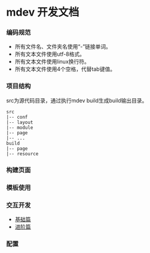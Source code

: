 # mdev 开发文档

### 编码规范
* 所有文件名、文件夹名使用“-”链接单词。
* 所有文本文件使用utf-8格式。
* 所有文本文件使用linux换行符。
* 所有文本文件使用4个空格，代替tab键值。

### 项目结构
src为源代码目录，通过执行mdev build生成build输出目录。
```
src
|-- conf
|-- layout
|-- module
|-- page
|-- ...
build
|-- page
|-- resource
```

### 构建页面

### 模板使用

### 交互开发
* [基础篇](./interactive.md)
* [进阶篇](./interactive-advanced.md)

### 配置
